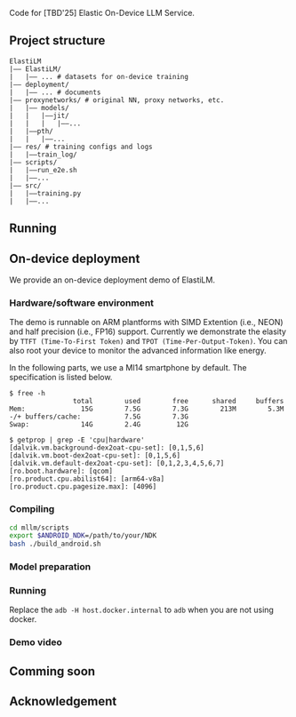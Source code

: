 Code for \[TBD'25\] Elastic On-Device LLM Service.

## Project structure

```
ElastiLM
|–– ElastiLM/
|   |–– ... # datasets for on-device training
|–– deployment/
|   |–– ... # documents
|–– proxynetworks/ # original NN, proxy networks, etc. 
|   |–– models/
|   |   |––jit/
|   |   |   |––...
|   |––pth/
|   |   |––...
|–– res/ # training configs and logs
|   |––train_log/ 
|–– scripts/
|   |––run_e2e.sh
|   |––...
|–– src/
|   |––training.py
|   |––...
```

## Running

## On-device deployment

We provide an on-device deployment demo of ElastiLM.

### Hardware/software environment

The demo is runnable on ARM plantforms with SIMD Extention (i.e., NEON) and half precision (i.e., FP16) support.
Currently we demonstrate the elasity by `TTFT (Time-To-First Token)` and `TPOT (Time-Per-Output-Token)`.
You can also root your device to monitor the advanced information like energy.

In the following parts, we use a MI14 smartphone by default. The specification is listed below.

```
$ free -h                                                                                                                                                                                            
                total        used        free      shared     buffers
Mem:              15G        7.5G        7.3G        213M        5.3M
-/+ buffers/cache:           7.5G        7.3G
Swap:             14G        2.4G         12G

$ getprop | grep -E 'cpu|hardware'
[dalvik.vm.background-dex2oat-cpu-set]: [0,1,5,6]
[dalvik.vm.boot-dex2oat-cpu-set]: [0,1,5,6]
[dalvik.vm.default-dex2oat-cpu-set]: [0,1,2,3,4,5,6,7]
[ro.boot.hardware]: [qcom]
[ro.product.cpu.abilist64]: [arm64-v8a]
[ro.product.cpu.pagesize.max]: [4096]
```

### Compiling

```bash
cd mllm/scripts
export $ANDROID_NDK=/path/to/your/NDK
bash ./build_android.sh
```

### Model preparation

### Running

Replace the `adb -H host.docker.internal` to `adb` when you are not using docker.

### Demo video

## Comming soon

## Acknowledgement